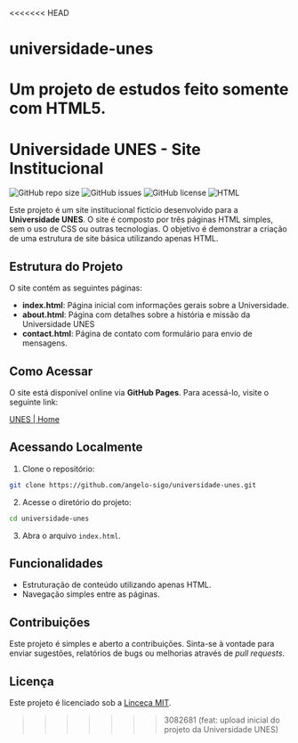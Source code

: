 <<<<<<< HEAD
# universidade-unes
Um projeto de estudos feito somente com HTML5.
=======
# Universidade UNES - Site Institucional

![GitHub repo size](https://img.shields.io/github/repo-size/angelo-sigo/universidade-unes)
![GitHub issues](https://img.shields.io/github/issues/angelo-sigo/universidade-unes)
![GitHub license](https://img.shields.io/github/license/angelo-sigo/universidade-unes)
![HTML](https://img.shields.io/badge/HTML5-100%25-orange)

Este projeto é um site institucional fictício desenvolvido para a **Universidade UNES**. O site é composto por três páginas HTML simples, sem o uso de CSS ou outras tecnologias. O objetivo é demonstrar a criação de uma estrutura de site básica utilizando apenas HTML.

## Estrutura do Projeto

O site contém as seguintes páginas:

- **index.html**: Página inicial com informações gerais sobre a Universidade.
- **about.html**: Página com detalhes sobre a história e missão da Universidade UNES
- **contact.html**: Página de contato com formulário para envio de mensagens.

## Como Acessar

O site está disponível online via **GitHub Pages**. Para acessá-lo, visite o seguinte link:

[UNES | Home](https://angelo-sigo.github.io/universidade-unes)

## Acessando Localmente

1. Clone o repositório:

```bash
git clone https://github.com/angelo-sigo/universidade-unes.git
```

2. Acesse o diretório do projeto:

```bash
cd universidade-unes
```

3. Abra o arquivo `index.html`.

## Funcionalidades

- Estruturação de conteúdo utilizando apenas HTML.
- Navegação simples entre as páginas.

## Contribuições

Este projeto é simples e aberto a contribuições. Sinta-se à vontade para enviar sugestões, relatórios de bugs ou melhorias através de *pull requests*.

## Licença

Este projeto é licenciado sob a [Linceça MIT](LICENSE).
>>>>>>> 3082681 (feat: upload inicial do projeto da Universidade UNES)
